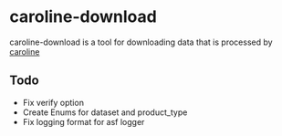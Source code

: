 # caroline-download

caroline-download is a tool for downloading data that is processed by [caroline](https://bitbucket.org/grsradartudelft/caroline/src/main/)

## Todo

- Fix verify option
- Create Enums for dataset and product_type
- Fix logging format for asf logger
